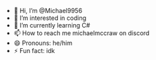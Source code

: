 - 👋 Hi, I’m @Michael9956
- 👀 I’m interested in coding
- 🌱 I’m currently learning C#
- 📫 How to reach me michaelmccraw on discord
- 😄 Pronouns: he/him
- ⚡ Fun fact: idk

<!---
Michael9956/Michael9956 is a ✨ special ✨ repository because its `README.md` (this file) appears on your GitHub profile.
You can click the Preview link to take a look at your changes.
--->
